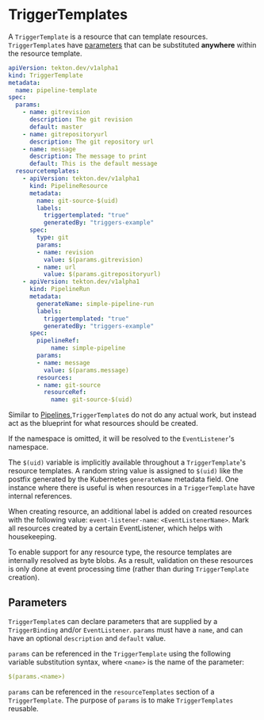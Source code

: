 # TriggerTemplates
A `TriggerTemplate` is a resource that can template resources.
`TriggerTemplate`s have [parameters](#parameters) that can be substituted **anywhere**
within the resource template.

<!-- FILE: examples/triggertemplates/triggertemplate.yaml -->
```YAML
apiVersion: tekton.dev/v1alpha1
kind: TriggerTemplate
metadata:
  name: pipeline-template
spec:
  params:
    - name: gitrevision
      description: The git revision
      default: master
    - name: gitrepositoryurl
      description: The git repository url
    - name: message
      description: The message to print
      default: This is the default message
  resourcetemplates:
    - apiVersion: tekton.dev/v1alpha1
      kind: PipelineResource
      metadata:
        name: git-source-$(uid)
        labels:
          triggertemplated: "true"
          generatedBy: "triggers-example"
      spec:
        type: git
        params:
        - name: revision
          value: $(params.gitrevision)
        - name: url
          value: $(params.gitrepositoryurl)
    - apiVersion: tekton.dev/v1alpha1
      kind: PipelineRun
      metadata:
        generateName: simple-pipeline-run
        labels:
          triggertemplated: "true"
          generatedBy: "triggers-example"
      spec:
        pipelineRef:
            name: simple-pipeline
        params:
        - name: message
          value: $(params.message)
        resources:
        - name: git-source
          resourceRef:
            name: git-source-$(uid)
```

Similar to [Pipelines](https://github.com/tektoncd/pipeline/blob/master/docs/pipelines.md),`TriggerTemplate`s do not do any actual work, but instead act as the blueprint for what resources should be created.

If the namespace is omitted, it will be resolved to the `EventListener`'s namespace.

The `$(uid)` variable is implicitly available throughout a `TriggerTemplate`'s resource templates.
A random string value is assigned to `$(uid)` like the postfix generated by the Kubernetes `generateName` metadata field.
One instance where there is useful is when resources in a `TriggerTemplate` have internal references.

When creating resource, an additional label is added on created resources with the following value: `event-listener-name`: `<EventListenerName>`.
Mark all resources created by a certain EventListener, which helps with housekeeping.

To enable support for any resource type, the resource templates are internally resolved as byte blobs.
As a result, validation on these resources is only done at event processing time (rather than during `TriggerTemplate` creation).

## Parameters
`TriggerTemplate`s can declare parameters that are supplied by a
`TriggerBinding` and/or `EventListener`. `params` must have a `name`, and can have an optional
`description` and `default` value.

`params` can be referenced in the `TriggerTemplate` using the following
variable substitution syntax, where `<name>` is the name of the parameter:
```YAML
$(params.<name>)
```
`params` can be referenced in the `resourceTemplates` section of a
`TriggerTemplate`. The purpose of `params` is to make `TriggerTemplates`
reusable.
